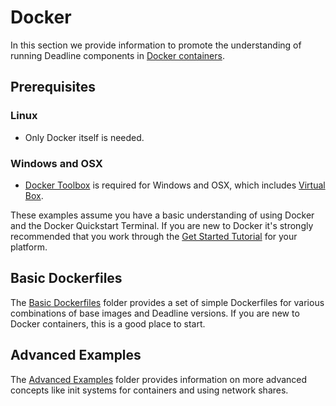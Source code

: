 # Docker #

In this section we provide information to promote the understanding of running Deadline components in 
[Docker containers](https://www.docker.com/).

## Prerequisites ###

### Linux ###

* Only Docker itself is needed.

### Windows and OSX ###

* [Docker Toolbox](https://www.docker.com/products/docker-toolbox) is required for Windows and OSX, which includes 
[Virtual Box](https://www.virtualbox.org/).

These examples assume you have a basic understanding of using Docker and the Docker Quickstart Terminal.  If you are 
new to Docker it's strongly recommended that you work through the 
[Get Started Tutorial](https://www.docker.com/products/docker) for your platform.

## Basic Dockerfiles ##

The [Basic Dockerfiles](BasicDockerfiles) folder provides a set of simple Dockerfiles for various 
combinations of base images and Deadline versions.  If you are new to Docker containers, this is a good place to start. 

## Advanced Examples ##

The [Advanced Examples](AdvancedExamples) folder provides information on more advanced concepts like init systems 
for containers and using network shares.  


